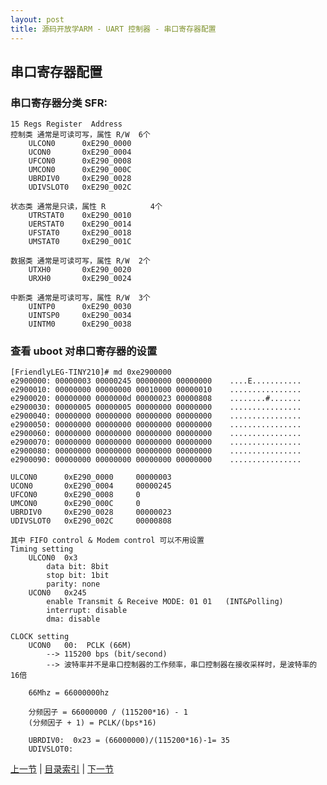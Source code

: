 ```yaml
---
layout: post
title: 源码开放学ARM - UART 控制器 - 串口寄存器配置
---
```


## 串口寄存器配置
### 串口寄存器分类 SFR:
	15 Regs	Register  Address
	控制类	通常是可读可写，属性 R/W	6个
		ULCON0   	0xE290_0000
		UCON0   	0xE290_0004
		UFCON0   	0xE290_0008
		UMCON0   	0xE290_000C
		UBRDIV0  	0xE290_0028
		UDIVSLOT0	0xE290_002C

	状态类	通常是只读，属性 R      	4个
		UTRSTAT0	0xE290_0010
		UERSTAT0	0xE290_0014
		UFSTAT0 	0xE290_0018
		UMSTAT0 	0xE290_001C

	数据类	通常是可读可写，属性 R/W	2个
		UTXH0		0xE290_0020
		URXH0		0xE290_0024

	中断类	通常是可读可写，属性 R/W	3个
		UINTP0 		0xE290_0030
		UINTSP0		0xE290_0034
		UINTM0 		0xE290_0038
		
### 查看 uboot 对串口寄存器的设置
	[FriendlyLEG-TINY210]# md 0xe2900000
	e2900000: 00000003 00000245 00000000 00000000    ....E...........
	e2900010: 00000000 00000000 00010000 00000010    ................
	e2900020: 00000000 0000000d 00000023 00000808    ........#.......
	e2900030: 00000005 00000005 00000000 00000000    ................
	e2900040: 00000000 00000000 00000000 00000000    ................
	e2900050: 00000000 00000000 00000000 00000000    ................
	e2900060: 00000000 00000000 00000000 00000000    ................
	e2900070: 00000000 00000000 00000000 00000000    ................
	e2900080: 00000000 00000000 00000000 00000000    ................
	e2900090: 00000000 00000000 00000000 00000000    ................

	ULCON0  	0xE290_0000 	00000003
	UCON0  		0xE290_0004 	00000245
	UFCON0  	0xE290_0008 	0
	UMCON0  	0xE290_000C 	0
	UBRDIV0  	0xE290_0028 	00000023
	UDIVSLOT0  	0xE290_002C 	00000808

	其中 FIFO control & Modem control 可以不用设置
	Timing setting
		ULCON0	0x3
			data bit: 8bit
			stop bit: 1bit
			parity: none
		UCON0	0x245
			enable Transmit & Receive MODE: 01 01	(INT&Polling)
			interrupt: disable
			dma: disable

	CLOCK setting
		UCON0	00:  PCLK (66M)
			--> 115200 bps (bit/second)
			--> 波特率并不是串口控制器的工作频率，串口控制器在接收采样时，是波特率的16倍

		66Mhz = 66000000hz

		分频因子 = 66000000 / (115200*16) - 1
		(分频因子 + 1) = PCLK/(bps*16)

		UBRDIV0:  0x23 = (66000000)/(115200*16)-1= 35
		UDIVSLOT0:
	



[上一节](chp5-4.html)  |  [目录索引](../index.html)  |  [下一节](chp5-6.html)
